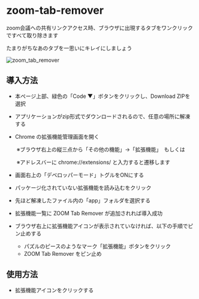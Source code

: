 # zoom-tab-remover
zoom会議への共有リンクアクセス時、ブラウザに出現するタブをワンクリックですべて取り除きます

たまりがちなあのタブを一思いにキレイにしましょう

![zoom_tab_remover](https://user-images.githubusercontent.com/51981585/133122262-15f856b2-a52c-4eb1-ba29-7491e29dbcb2.gif)

## 導入方法

- 本ページ上部、緑色の「Code ▼」ボタンをクリックし、Download ZIPを選択

- アプリケーションがzip形式でダウンロードされるので、任意の場所に解凍する

- Chrome の拡張機能管理画面を開く

  ​	※ブラウザ右上の縦三点から「その他の機能」→「拡張機能」　もしくは

  ​	※アドレスバーに chrome://extensions/ と入力すると遷移します

- 画面右上の「デベロッパーモード」トグルをONにする
- パッケージ化されていない拡張機能を読み込むをクリック
- 先ほど解凍したファイル内の「app」フォルダを選択する
- 拡張機能一覧に ZOOM Tab Remover が追加されれば導入成功
- ブラウザ右上に拡張機能アイコンが表示されていなければ、以下の手順でピン止めする
  - パズルのピースのようなマーク「拡張機能」ボタンをクリック
  -  ZOOM Tab Remover をピン止め



## 使用方法

- 拡張機能アイコンをクリックする

